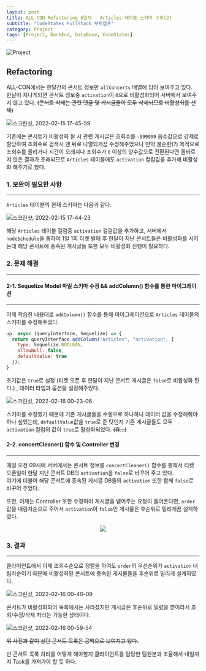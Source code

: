 ```yaml
---
layout: post
title: ALL-CON Refactoring 6일차 - Articles 테이블 스키마 수정(2)
subtitle: "CodeStates FullStack 부트캠프"
category: Project
tags: [Project, BackEnd, DataBase, CodeStates]
---
```


![Project](https://user-images.githubusercontent.com/83164003/152715311-82cc5a61-ca9c-4c46-a955-77970d4449bb.jpg)
## Refactoring

ALL-CON에서는 한달간의 콘서트 정보만 `allConcerts` 배열에 담아 보여주고 있다.<br>
한달이 지나게되면 콘서트 정보중 `activation`이 `0`으로 비활성화되어 서버에서 보여주지 않고 있다. ~~(콘서트 삭제는 관련 댓글 및 게시글들이 모두 삭제되므로 비활성화를 선택)~~

![스크린샷, 2022-02-15 17-45-59](https://user-images.githubusercontent.com/83164003/154025834-c3427f3f-4758-4c4a-bc77-4c219faa9844.png)


기존에는 콘서트가 비활성화 될 시 관련 게시글은 조회수를 `-999999` 음수값으로 강제로 할당하여 조회수로 검색시 맨 뒤로 나열되게끔 수정해주었으나 만약 불순한(?) 목적으로 조회수를 올리거나 시간이 오래지나 조회수가 `0` 이상의 양수값으로 전환된다면 올바르지 않은 결과가 초래되므로 `Articles` 테이블에도 `activation` 컬럼값을 추가해 비활성화 해주기로 했다.



### 1. 보완이 필요한 사항
---

`Articles` 테이블의 현재 스키마는 다음과 같다.

![스크린샷, 2022-02-15 17-44-23](https://user-images.githubusercontent.com/83164003/154025162-0730e711-8b2f-4946-962b-b5b3ab09d166.png)

해당 `Articles` 테이블 컬럼중 `activation` 컬럼값을 추가하고,  서버에서 `nodeSchedule`을 통하여 1일 1회 티켓 발매 후 한달이 지난 콘서트들은 비활성화를 시키는데 해당 콘서트에 종속된 게시글들 또한 모두 비활성화 진행이 필요하다.

### 2. 문제 해결
---
#### 2-1. Sequelize Model 파일 스키마 수정 && addColumn() 함수를 통한 마이그레이션
---

어제 학습한 내용대로 `addColumn()` 함수를 통해 마이그레이션으로 `Articles` 테이블의 스키마를 수정해주었다.

```js
up: async (queryInterface, Sequelize) => {
  return queryInterface.addColumn("Articles", "activation", {
    type: Sequelize.BOOLEAN,
    allowNull: false,
    defaultValue: true
  });
}
```

초기값은 `true`로 설정 (티켓 오픈 후 한달이 지난 콘서트 게시글은 `false`로 비활성화 된다.) , 데이터 타입과 옵션을 설정해주었다.

![스크린샷, 2022-02-16 00-23-06](https://user-images.githubusercontent.com/83164003/154092908-57a17a67-2d42-4d7d-9c59-b38e3439b348.png)

스키마를 수정했기 때문에 기존 게시글들을 수동으로 하나하나 데이터 값을 수정해줘야 하나 싶었는데, `defaultValue`값을 `true`로 준 탓인지 기존 게시글들도 모두 `activation` 컬럼의 값이 `true`로 활성화되었다. ~~(휴...)~~


#### 2-2. concertCleaner() 함수 및 Controller 변경
---

매일 오전 09시에 서버에서는 콘서트 정보를 `concertCleaner()` 함수를 통해서 티켓 오픈일이 한달 지난 콘서트 DB의 `activation`을 `false`로 바꾸어 주고 있다.<br>
여기에 더불어 해당 콘서트에 종속된 게시글 DB들의 `activation` 또한 함께 `false`로 바꾸어 주었다.

또한, 이제는 Controller 또한 수정하여 게시글을 뱉어주는 요청이 들어온다면, `order`값을 내림차순으로 주어서 `activation`이 `false`인 게시물은 후순위로 밀리게끔 설계하였다. 

<center><img src="https://user-images.githubusercontent.com/83164003/154095571-20c8416e-30e4-4e4c-b665-6a5962839808.png"/></center>



### 3. 결과
---

클라이언트에서 이제 조회수순으로 정렬을 하여도 `order`의 우선순위가 `activation` 내림차순이기 때문에 비활성화된 콘서트에 종속된 게시물들을 후순위로 밀리게 설계하였다.

![스크린샷, 2022-02-16 00-40-09](https://user-images.githubusercontent.com/83164003/154096234-6ea10a8a-a7df-4501-9575-71ded1c491d6.png)

콘서트가 비활성화되어 목록에서는 사라졌지만 게시글은 후순위로 밀렸을 뿐이라서 조회/수정/삭제 처리는 가능한 상태이다.<br>

![스크린샷, 2022-02-16 00-59-54](https://user-images.githubusercontent.com/83164003/154100340-9819feb2-da3c-4216-b2e3-8e67231f199b.png)

~~위 사진과 같이 상단 콘서트 목록은 공백으로 보여지고 있다.~~

빈 콘서트 목록 처리를 어떻게 해야할지 클라이언트를 담당한 팀원분과 조율해서 내일까지 Task를 가져가야 할 듯 하다.
